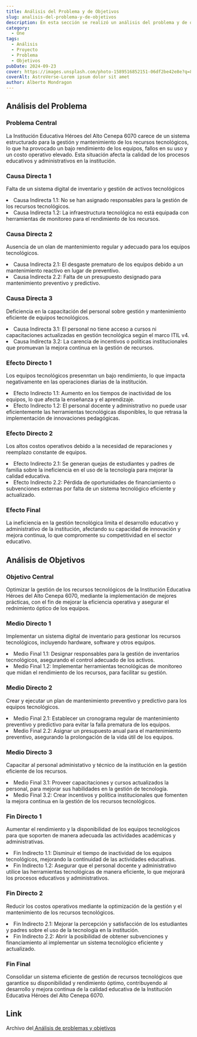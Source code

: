```yaml
---
title: Análisis del Problema y de Objetivos
slug: analisis-del-problema-y-de-objetivos
description: En esta sección se realizó un análisis del problema y de objetivos
category:
  - One
tags:
  - Análisis
  - Proyecto
  - Problema
  - Objetivos
pubDate: 2024-09-23
cover: https://images.unsplash.com/photo-1589516852151-06df2be42e8e?q=80w=1960&h=1102&auto=format&fit=crop&ixlib=rb-4.0.3&ixid=M3wxMjA3fDB8MHxwaG90by1wYWdlfHx8fGVufDB8fHx8fA%3D%3D
coverAlt: AstroVerse-Lorem ipsum dolor sit amet
author: Alberto Mondragon
---
```


## Análisis del Problema 

### Problema Central

La Institución Educativa Héroes del Alto Cenepa 6070 carece de un sistema estructurado para la gestión y mantenimiento de los recursos tecnológicos, lo que ha provocado un bajo rendimiento de los equipos, fallos en su uso y un costo operativo elevado. Esta situación afecta la calidad de los procesos educativos y administrativos en la institución.

### Causa Directa 1

Falta de un sistema digital de inventario y gestión de activos tecnológicos

<li>Causa Indirecta 1.1: No se han asignado responsables para la gestión de los recursos tecnológicos.</li>
<li>Causa Indirecta 1.2: La infraestructura tecnológica no está equipada con herramientas de monitoreo para el rendimiento de los recursos.</li>

### Causa Directa 2

Ausencia de un olan de mantenimiento regular y adecuado para los equipos tecnológicos.

<li>Causa Indirecta 2.1: El desgaste prematuro de los equipos debido a un mantenimiento reactivo en lugar de preventivo.</li>
<li>Causa Indirecta 2.2: Falta de un presupuesto designado para mantenimiento preventivo y predictivo.</li>

### Causa Directa 3

Deficiencia en la capacitación del personal sobre gestión y mantenimiento eficiente de equipos tecnológicos.

<li>Causa Indirecta 3.1: El personal no tiene acceso a cursos ni capacitaciones actualizadas en gestión tecnológica según el marco ITIL v4.</li>
<li>Causa Indirecta 3.2: La carencia de incentivos o políticas institucionales que promuevan la mejora continua en la gestión de recursos.</li>

### Efecto Directo 1

Los equipos tecnológicos presenntan un bajo rendimiento, lo que impacta negativamente en las operaciones diarias de la institución.

<li>Efecto Indirecto 1.1: Aumento en los tiempos de inactividad de los equipos, lo que afecta la enseñanza y el aprendizaje.</li>
<li>Efecto Indirecto 1.2: El personal docente y administrativo no puede usar eficientemente las herramientas tecnológicas disponibles, lo que retrasa la implementación de innovaciones pedagógicas.</li>

### Efecto Directo 2

Los altos costos operativos debido a la necesidad de reparaciones y reemplazo constante de equipos.

<li>Efecto Indirecto 2.1: Se generan quejas de estudiantes y padres de familia sobre la ineficiencia en el uso de la tecnología para mejorar la calidad educativa.</li>
<li>Efecto Indirecto 2.2: Pérdida de oportunidades de financiamiento o subvenciones externas por falta de un sistema tecnológico eficiente y actualizado.</li>

### Efecto Final

La ineficiencia en la gestión tecnológica limita el desarrollo educativo y administrativo de la institución, afectando su capacidad de innovación y mejora continua, lo que compromente su competitividad en el sector educativo.

## Análisis de Objetivos

### Objetivo Central

Optimizar la gestión de los recursos tecnológicos de la Institución Educativa Héroes del Alto Cenepa 6070, mediante la implementación de mejores prácticas, con el fin de mejorar la eficiencia operativa y asegurar el rednimiento óptico de los equipos.

### Medio Directo 1

Implementar un sistema digital de inventario para gestionar los recursos tecnológicos, incluyendo hardware, software y otros equipos.

<li>Medio Final 1.1: Designar responsables para la gestión de inventarios tecnológicos, asegurando el control adecuado de los activos.</li>
<li>Medio Final 1.2: Implementar herramientas tecnológicas de monitoreo que midan el rendimiento de los recursos, para facilitar su gestión.</li>

### Medio Directo 2

Crear y ejecutar un plan de mantenimiento preventivo y predictivo para los equipos tecnológicos.

<li>Medio Final 2.1: Establecer un cronograma regular de mantenimiento preventivo y predictivo para evitar la falla prematura de los equipos.</li>
<li>Medio Final 2.2: Asignar un presupuesto anual para el mantenimiento preventivo, asegurando la prolongación de la vida útil de los equipos.</li>

### Medio Directo 3

Capacitar al personal administativo y técnico de la institución en la gestión eficiente de los recursos.

<li>Medio Final 3.1: Proveer capacitaciones y cursos actualizados la personal, para mejorar sus habilidades en la gestión de tecnología.</li>
<li>Medio Final 3.2: Crear incentivos y política institucionales que fomenten la mejora continua en la gestión de los recursos tecnológicos.</li>

### Fin Directo 1

Aumentar el rendimiento y la disponibilidad de los equipos tecnológicos para que soporten de manera adecuada las actividades académicas y administrativas.

<li>Fin Indirecto 1.1: Disminuir el tiempo de inactividad de los equipos tecnológicos, mejorando la continuidad de las actividades educativas.</li>
<li>Fin Indirecto 1.2: Asegurar que el personal docente y administrativo utilice las herramientas tecnológicas de manera eficiente, lo que mejorará los procesos educativos y administrativos.</li>

### Fin Directo 2

Reducir los costos operativos mediante la optimización de la gestión y el mantenimiento de los recursos tecnológicos.

<li>Fin Indirecto 2.1: Mejorar la percepción y satisfacción de los estudiantes y padres sobre el uso de la tecnología en la institución.</li>
<li>Fin Indirecto 2.2: Abrir la posibilidad de obtener subvenciones y financiamiento al implementar un sistema tecnológico eficiente y actualizado.</li>

### Fin Final

Consolidar un sistema eficiente de gestión de recursos tecnológicos que garantice su disponibilidad y rendimiento óptimo, contribuyendo al desarrollo y mejora continua de la calidad educativa de la Institución Educativa Héroes del Alto Cenepa 6070.

## Link

<p>Archivo del<a href="https://docs.google.com/document/d/1-MvvnfWmDI1e1rTyKUspJuT8sSftoS6j/view?usp=sharing" target="_blank"> Análisis de problemas y objetivos</a></p>